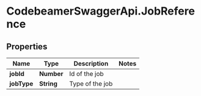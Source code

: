 # CodebeamerSwaggerApi.JobReference

## Properties
Name | Type | Description | Notes
------------ | ------------- | ------------- | -------------
**jobId** | **Number** | Id of the job | 
**jobType** | **String** | Type of the job | 
